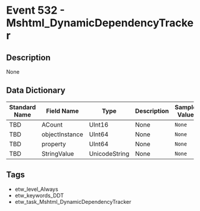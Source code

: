 # Event 532 - Mshtml_DynamicDependencyTracker

## Description
None

## Data Dictionary
|Standard Name|Field Name|Type|Description|Sample Value|
|---|---|---|---|---|
|TBD|ACount|UInt16|None|`None`|
|TBD|objectInstance|UInt64|None|`None`|
|TBD|property|UInt64|None|`None`|
|TBD|StringValue|UnicodeString|None|`None`|

## Tags
* etw_level_Always
* etw_keywords_DDT
* etw_task_Mshtml_DynamicDependencyTracker